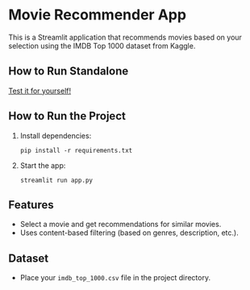 # Movie Recommender App

This is a Streamlit application that recommends movies based on your selection using the IMDB Top 1000 dataset from Kaggle.


## How to Run Standalone
[Test it for yourself!](https://movierecommender-tylerv.streamlit.app/)


## How to Run the Project

1. Install dependencies:
   ```
   pip install -r requirements.txt
   ```
2. Start the app:
   ```
   streamlit run app.py
   ```

## Features
- Select a movie and get recommendations for similar movies.
- Uses content-based filtering (based on genres, description, etc.).

## Dataset
- Place your `imdb_top_1000.csv` file in the project directory.
